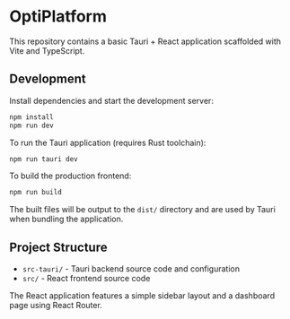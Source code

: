 # OptiPlatform

This repository contains a basic Tauri + React application scaffolded with Vite and TypeScript.

## Development

Install dependencies and start the development server:

```bash
npm install
npm run dev
```

To run the Tauri application (requires Rust toolchain):

```bash
npm run tauri dev
```

To build the production frontend:

```bash
npm run build
```

The built files will be output to the `dist/` directory and are used by Tauri when bundling the application.

## Project Structure

- `src-tauri/` - Tauri backend source code and configuration
- `src/` - React frontend source code

The React application features a simple sidebar layout and a dashboard page using React Router.
